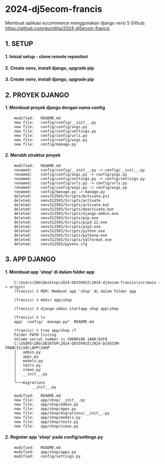 # 2024-dj5ecom-francis
Membuat aplikasi eccommerce menggunakan django versi 5
Github: https://github.com/gurnitha/2024-dj5ecom-francis


## 1. SETUP

#### 1. Inisial setup - clone remote repositori


#### 2. Create venv, install django, upgrade pip


#### 3. Create venv, install django, upgrade pip



## 2. PROYEK DJANGO


#### 1. Membuat proyek django dengan nama config

        modified:   README.md
        new file:   config/config/__init__.py
        new file:   config/config/asgi.py
        new file:   config/config/settings.py
        new file:   config/config/urls.py
        new file:   config/config/wsgi.py
        new file:   config/manage.py


#### 2. Merubh struktur proyek

        modified:   README.md
        renamed:    config/config/__init__.py -> config/__init__.py
        renamed:    config/config/asgi.py -> config/asgi.py
        renamed:    config/config/settings.py -> config/settings.py
        renamed:    config/config/urls.py -> config/urls.py
        renamed:    config/config/wsgi.py -> config/wsgi.py
        renamed:    config/manage.py -> manage.py
        deleted:    venv312503/Scripts/Activate.ps1
        deleted:    venv312503/Scripts/activate
        deleted:    venv312503/Scripts/activate.bat
        deleted:    venv312503/Scripts/deactivate.bat
        deleted:    venv312503/Scripts/django-admin.exe
        deleted:    venv312503/Scripts/pip.exe
        deleted:    venv312503/Scripts/pip3.12.exe
        deleted:    venv312503/Scripts/pip3.exe
        deleted:    venv312503/Scripts/python.exe
        deleted:    venv312503/Scripts/pythonw.exe
        deleted:    venv312503/Scripts/sqlformat.exe
        deleted:    venv312503/pyvenv.cfg



## 3. APP DJANGO


#### 1. Membuat app 'shop' di dalam folder app

        C:\Users\ING\Desktop\2024-DEVSPACE\2024-dj5ecom-francis\src(main -> origin)
        (francis) λ REM: Membuat app 'shop' di dalam folder app

        (francis) λ mkdir app\shop

        (francis) λ django-admin startapp shop app\shop

        (francis) λ ls
        app/  config/  manage.py*  README.md

        (francis) λ tree app/shop /f
        Folder PATH listing
        Volume serial number is C0000100 1A60:D2FA
        C:\USERS\ING\DESKTOP\2024-DEVSPACE\2024-DJ5ECOM-FRANCIS\SRC\APP\SHOP
        │   admin.py
        │   apps.py
        │   models.py
        │   tests.py
        │   views.py
        │   __init__.py
        │
        └───migrations
                __init__.py

        modified:   README.md
        new file:   app/shop/__init__.py
        new file:   app/shop/admin.py
        new file:   app/shop/apps.py
        new file:   app/shop/migrations/__init__.py
        new file:   app/shop/models.py
        new file:   app/shop/tests.py
        new file:   app/shop/views.py


#### 2. Register app 'shop' pada config/settings.py

        modified:   README.md
        modified:   app/shop/apps.py
        modified:   config/settings.py
